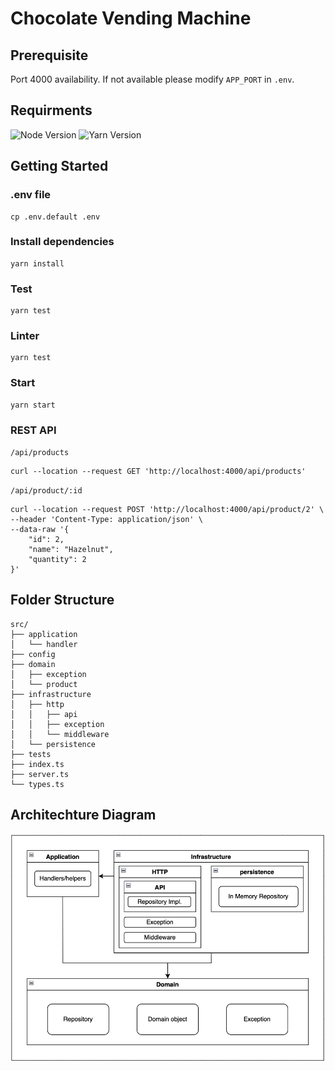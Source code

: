 # Chocolate Vending Machine

## Prerequisite

Port 4000 availability. If not available please modify `APP_PORT` in `.env`.

## Requirments

![Node Version](https://img.shields.io/badge/Node-%3D%3E%20v14.17.0-blue)
![Yarn Version](https://img.shields.io/badge/Yarn-%3D%3E%20v1.22.10-blue)

## Getting Started

### .env file

```console
cp .env.default .env
```

### Install dependencies

```console
yarn install
```

### Test

```console
yarn test
```

### Linter

```console
yarn test
```

### Start

```console
yarn start
```

### REST API

`/api/products`

```terminal
curl --location --request GET 'http://localhost:4000/api/products'
```

`/api/product/:id`

```terminal
curl --location --request POST 'http://localhost:4000/api/product/2' \
--header 'Content-Type: application/json' \
--data-raw '{
    "id": 2,
    "name": "Hazelnut",
    "quantity": 2
}'
```

## Folder Structure

```
src/
├── application
│   └── handler
├── config
├── domain
│   ├── exception
│   └── product
├── infrastructure
│   ├── http
│   │   ├── api
│   │   ├── exception
│   │   └── middleware
│   └── persistence
├── tests
├── index.ts
├── server.ts
└── types.ts
```

## Architechture Diagram

<p align="center">
  <img src="./public/architechture-diagram.png" />
</p>
